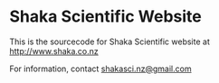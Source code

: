 # Shaka Scientific Website

This is the sourcecode for Shaka Scientific website at http://www.shaka.co.nz

For information, contact [shakasci.nz@gmail.com](mailto:shakasci.nz@gmail.com)
